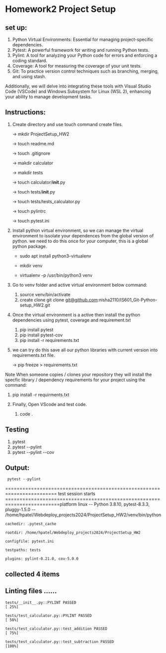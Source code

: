 # Homework2 Project Setup
##  set up:

1. Python Virtual Environments: Essential for managing project-specific dependencies.
2. Pytest: A powerful framework for writing and running Python tests.
3. Pylint: A tool for analyzing your Python code for errors and enforcing a coding standard.
4. Coverage: A tool for measuring the coverage of your unit tests.
5. Git: To practice version control techniques such as branching, merging, and using stash.

Additionally, we will delve into integrating these tools with Visual Studio Code (VSCode) and Windows Subsystem for Linux (WSL 2), enhancing your ability to manage development tasks.

## Instructions:
1. Create directory and use touch command create files.
    
   -> mkdir ProjectSetup_HW2

   -> touch readme.md
    
   -> touch .gitignore

   -> makdir calculator
   
   -> makdir tests
   
   -> touch calculator/__init__.py
   
   -> touch tests/__init__.py
    
   -> touch tests/tests_calculator.py
    
   ->  touch pylintrc
   
   ->  touch pytest.ini

2. Install python virtual environment, so we can manage the virtual environment to issolate your dependences from the global version of python. we need to do this once for your computer, this is a global python package.   
    
    - sudo apt install python3-virtualenv
    
    - mkdir venv
    
    - virtualenv -p /usr/bin/python3 venv

3.  Go to venv folder and active virtual environment below command:
    
	1. source venv/bin/activate
	2. create clone git clone git@github.com:nisha2110/IS601_Git-Python-setup_HW2.git
	
4. Once the virtual environment is a active then install the python dependencies using  pytest, coverage and requirement.txt     
    1. pip install pytest
    2. pip install pytest-cov
    3. pip install -r requirements.txt

5. we can try do this save all our python libraries with current version into requirements.txt file.
    
    -> pip freeze > requirements.txt

Note When someone copies / clones your repository they will install the specfic library / dependency requirements for your project using the command:

   1.  pip install -r requirments.txt

6. Finally, Open VScode and test code.
    
   1. code .    

## Testing

1. pytest
2. pytest --pylint
3. pytest --pylint --cov

## Output: 

     pytest --pylint

======================================================================== test session starts =========================================================================platform linux -- Python 3.8.10, pytest-8.3.3, pluggy-1.5.0 -- /home/hpatel/Webdeploy_projects2024/ProjectSetup_HW2/venv/bin/python

	cachedir: .pytest_cache

	rootdir: /home/hpatel/Webdeploy_projects2024/ProjectSetup_HW2

	configfile: pytest.ini

	testpaths: tests

	plugins: pylint-0.21.0, cov-5.0.0

collected 4 items                                                                                                                                                    
--------------------------------------------------------------------------------

Linting files
......
--------------------------------------------------------------------------------

	tests/__init__.py::PYLINT PASSED                                         [ 25%]

	tests/test_calculator.py::PYLINT PASSED                                  [ 50%]

	tests/test_calculator.py::test_addition PASSED                           [ 75%]

	tests/test_calculator.py::test_subtraction PASSED                        [100%]

